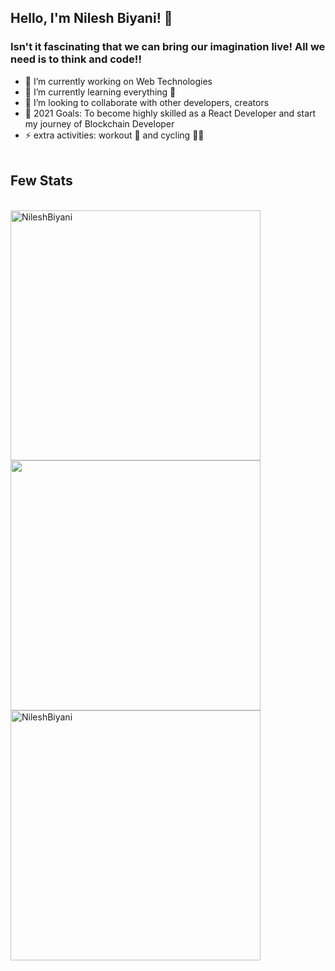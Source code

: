 ## Hello, I'm Nilesh Biyani! 👋
### Isn't it fascinating that we can bring our imagination live! All we need is to think and code!!

- 🔭 I’m currently working on Web Technologies
- 🌱 I’m currently learning everything 🤣
- 👯 I’m looking to collaborate with other developers, creators
- 🥅 2021 Goals: To become highly skilled as a React Developer and start my journey of Blockchain Developer
- ⚡ extra activities: workout 💪 and cycling 🚴‍♂️ 
<br><br>
## Few Stats
<br>
<img src="https://github-readme-stats.vercel.app/api?username=NileshBiyani&&show_icons=true&title_color=ffffff&icon_color=bb2acf&text_color=ffffff&bg_color=151515" alt="NileshBiyani" width="400" />
<br>
<img src="https://github-readme-stats.vercel.app/api/top-langs/?username=NileshBiyani&layout=compact&theme=dark" width="400" />
<br>
<img src="https://github-readme-streak-stats.herokuapp.com/?user=NileshBiyani&theme=radical" alt="NileshBiyani" width="400" />
<br>
<br>


